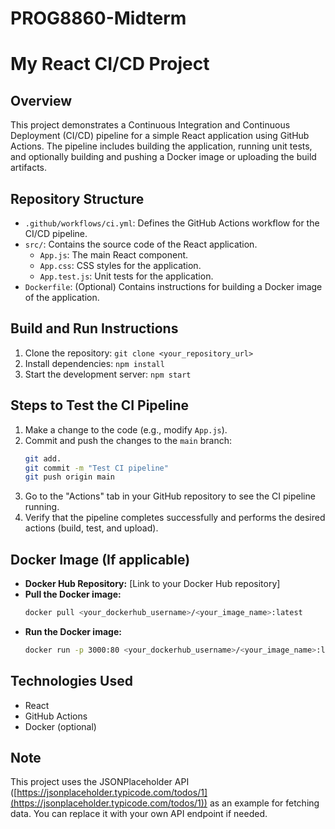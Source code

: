 # PROG8860-Midterm

# My React CI/CD Project

## Overview

This project demonstrates a Continuous Integration and Continuous Deployment (CI/CD) pipeline for a simple React application using GitHub Actions. The pipeline includes building the application, running unit tests, and optionally building and pushing a Docker image or uploading the build artifacts.

## Repository Structure

*   `.github/workflows/ci.yml`: Defines the GitHub Actions workflow for the CI/CD pipeline.
*   `src/`: Contains the source code of the React application.
    *   `App.js`: The main React component.
    *   `App.css`: CSS styles for the application.
    *   `App.test.js`: Unit tests for the application.
*   `Dockerfile`: (Optional) Contains instructions for building a Docker image of the application.

## Build and Run Instructions

1.  Clone the repository: `git clone <your_repository_url>`
2.  Install dependencies: `npm install`
3.  Start the development server: `npm start`

## Steps to Test the CI Pipeline

1.  Make a change to the code (e.g., modify `App.js`).
2.  Commit and push the changes to the `main` branch:
    ```bash
    git add.
    git commit -m "Test CI pipeline"
    git push origin main
    ```
3.  Go to the "Actions" tab in your GitHub repository to see the CI pipeline running.
4.  Verify that the pipeline completes successfully and performs the desired actions (build, test, and upload).

## Docker Image (If applicable)

*   **Docker Hub Repository:** [Link to your Docker Hub repository]
*   **Pull the Docker image:**
    ```bash
    docker pull <your_dockerhub_username>/<your_image_name>:latest
    ```
*   **Run the Docker image:**
    ```bash
    docker run -p 3000:80 <your_dockerhub_username>/<your_image_name>:latest
    ```

## Technologies Used

*   React
*   GitHub Actions
*   Docker (optional)

## Note

This project uses the JSONPlaceholder API ([https://jsonplaceholder.typicode.com/todos/1](https://jsonplaceholder.typicode.com/todos/1)) as an example for fetching data. You can replace it with your own API endpoint if needed.